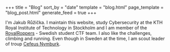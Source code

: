 +++
title = "Blog"
sort_by = "date"
template = "blog.html"
page_template = "blog_post.html"
generate_feed = true
+++

I'm Jakub Růžička. I maintain this website, study Cybersecurity at the KTH Royal Institute of Technology in Stockholm and I am member of the [RoyalRoppers](https://royalroppers.team/) - Swedish student CTF team. I also like the challenges, climbing and running. Even though in Sweden at the time, I am scout leader of troup [Cefeus Nymburk](https://cefeus.skauting.cz/).

<!--
🇨🇿 Jsem Jakub Růžička. Provozuji tyto webové stránky, studuji kybernetickou bezpečnost na Královském technologickém institutu KTH ve Stockholmu a jsem členem [RoyalRoppers](https://royalroppers.team/) - švédského studentského CTF týmu. 
-->
